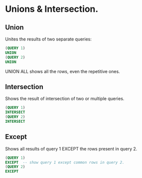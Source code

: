 # Unions & Intersection.

## Union

Unites the results of two separate queries:

```sql
(QUERY 1)
UNION
(QUERY 2)
UNION
```

UNION ALL shows all the rows, even the repetitive ones.

## Intersection

Shows the result of intersection of two or multiple queries.

```sql
(QUERY 1)
INTERSECT
(QUERY 2)
INTERSECT
```

## Except

Shows all results of query 1 EXCEPT the rows present in query 2.

```sql
(QUERY 1)
EXCEPT  -- show query 1 except common rows in query 2.
(QUERY 2)
EXCEPT 
```